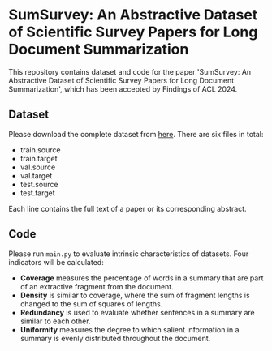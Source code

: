 # SumSurvey: An Abstractive Dataset of Scientific Survey Papers for Long Document Summarization

This repository contains dataset and code for the paper 'SumSurvey: An Abstractive Dataset of Scientific Survey Papers for Long Document Summarization', which has been accepted by Findings of ACL 2024.

## Dataset

Please download the complete dataset from [here](https://drive.google.com/drive/folders/1Bhm15N3FQoq3_JtY8Q6HmFTNS74cCmdn?usp=sharing). There are six files in total:

* train.source  
* train.target  
* val.source  
* val.target  
* test.source  
* test.target

Each line contains the full text of a paper or its corresponding abstract.

## Code

Please run `main.py` to evaluate intrinsic characteristics of datasets. Four indicators will be calculated:

* **Coverage** measures the percentage of words in a summary that are part of an extractive fragment from the document.  
* **Density** is similar to coverage, where the sum of fragment lengths is changed to the sum of squares of lengths.  
* **Redundancy** is used to evaluate whether sentences in a summary are similar to each other.  
* **Uniformity** measures the degree to which salient information in a summary is evenly distributed throughout the document.


